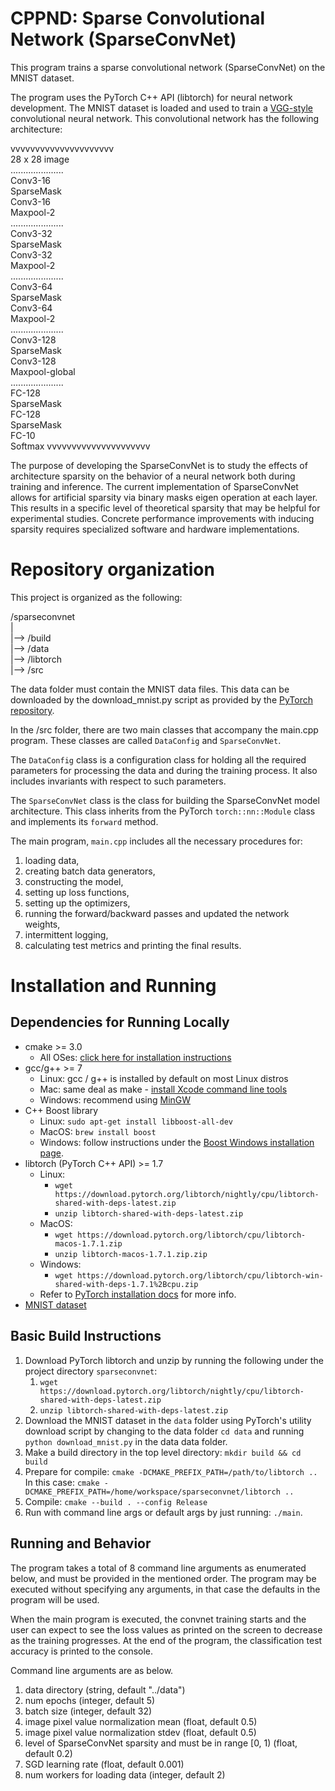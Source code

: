 # CPPND: Sparse Convolutional Network (SparseConvNet)

This program trains a sparse convolutional network (SparseConvNet) on the MNIST dataset.

The program uses the PyTorch C++ API (libtorch) for neural network development.
The MNIST dataset is loaded and used to train a [VGG-style](https://arxiv.org/abs/1409.1556)
convolutional neural network. This convolutional network has the following architecture:

vvvvvvvvvvvvvvvvvvvvv  
28 x 28 image  
.....................  
Conv3-16  
SparseMask  
Conv3-16  
Maxpool-2  
.....................  
Conv3-32  
SparseMask  
Conv3-32  
Maxpool-2  
.....................  
Conv3-64  
SparseMask  
Conv3-64  
Maxpool-2  
.....................  
Conv3-128  
SparseMask  
Conv3-128  
Maxpool-global  
.....................  
FC-128  
SparseMask  
FC-128  
SparseMask  
FC-10  
Softmax
vvvvvvvvvvvvvvvvvvvvv  

The purpose of developing the SparseConvNet is to study the effects of architecture
sparsity on the behavior of a neural network both during training and inference.
The current implementation of SparseConvNet allows for artificial sparsity via
binary masks eigen operation at each layer. This results in a specific level of
theoretical sparsity that may be helpful for experimental studies. Concrete
performance improvements with inducing sparsity requires specialized software 
and hardware implementations.

# Repository organization
This project is organized as the following:

/sparseconvnet  
|  
|--> /build  
|--> /data  
|--> /libtorch  
|--> /src

The data folder must contain the MNIST data files. This data can be downloaded 
by the download_mnist.py script as provided by the [PyTorch repository](https://github.com/pytorch/pytorch/blob/master/tools/download_mnist.py).

In the /src folder, there are two main classes that accompany the main.cpp program. 
These classes are called `DataConfig` and `SparseConvNet`.

The `DataConfig` class is a configuration class for holding all the required 
parameters for processing the data and during the training process. 
It also includes invariants with respect to such parameters.

The `SparseConvNet` class is the class for building the SparseConvNet model architecture. 
This class inherits from the PyTorch `torch::nn::Module` class and implements its 
`forward` method.

The main program, `main.cpp` includes all the necessary procedures for:
1. loading data,
2. creating batch data generators, 
3. constructing the model,
4. setting up loss functions,
5. setting up the optimizers,
6. running the forward/backward passes and updated the network weights,
7. intermittent logging,
8. calculating test metrics and printing the final results.

# Installation and Running
## Dependencies for Running Locally

* cmake >= 3.0
  * All OSes: [click here for installation instructions](https://cmake.org/install/)
* gcc/g++ >= 7
  * Linux: gcc / g++ is installed by default on most Linux distros
  * Mac: same deal as make - [install Xcode command line tools](https://developer.apple.com/xcode/features/)
  * Windows: recommend using [MinGW](http://www.mingw.org/)
* C++ Boost library
  * Linux: `sudo apt-get install libboost-all-dev`
  * MacOS: `brew install boost`
  * Windows: follow instructions under the [Boost Windows installation page](https://www.boost.org/doc/libs/1_55_0/more/getting_started/windows.html).
* libtorch (PyTorch C++ API) >= 1.7
  * Linux:
    * `wget https://download.pytorch.org/libtorch/nightly/cpu/libtorch-shared-with-deps-latest.zip`
    * `unzip libtorch-shared-with-deps-latest.zip`
  * MacOS:
    * `wget https://download.pytorch.org/libtorch/cpu/libtorch-macos-1.7.1.zip`
    * `unzip libtorch-macos-1.7.1.zip.zip`
  * Windows:
    * `wget https://download.pytorch.org/libtorch/cpu/libtorch-win-shared-with-deps-1.7.1%2Bcpu.zip`
  * Refer to [PyTorch installation docs](https://pytorch.org/cppdocs/installing.html) for more info.
* [MNIST dataset](http://yann.lecun.com/exdb/mnist/)

## Basic Build Instructions

1. Download PyTorch libtorch and unzip by running the following under the project directory `sparseconvnet`:
   1. `wget https://download.pytorch.org/libtorch/nightly/cpu/libtorch-shared-with-deps-latest.zip`
   2. `unzip libtorch-shared-with-deps-latest.zip`
2. Download the MNIST dataset in the `data` folder using PyTorch's utility download script by changing to the data folder `cd data` and running `python download_mnist.py` in the data data folder.
3. Make a build directory in the top level directory: `mkdir build && cd build`
4. Prepare for compile: `cmake -DCMAKE_PREFIX_PATH=/path/to/libtorch ..` In this case: `cmake -DCMAKE_PREFIX_PATH=/home/workspace/sparseconvnet/libtorch ..` 
5. Compile: `cmake --build . --config Release`
6. Run with command line args or default args by just running: `./main`.

## Running and Behavior
The program takes a total of 8 command line arguments as enumerated below, and
must be provided in the mentioned order. The program may be executed without
specifying any arguments, in that case the defaults in the program will be used.

When the main program is executed, the convnet training starts and the user
can expect to see the loss values as printed on the screen to decrease as the
training progresses. At the end of the program, the classification test accuracy 
is printed to the console.

Command line arguments are as below.
1. data directory (string, default "../data")
2. num epochs (integer, default 5)
3. batch size (integer, default 32)
4. image pixel value normalization mean (float, default 0.5)
5. image pixel value normalization stdev (float, default 0.5)
6. level of SparseConvNet sparsity and must be in range [0, 1) (float, default 0.2)
7. SGD learning rate (float, default 0.001)
8. num workers for loading data (integer, default 2)
